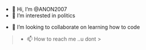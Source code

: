 - 👋 Hi, I’m @ANON2007
- 👀 I’m interested in politics
<!-- - 🌱 I’m currently learning coding  -->
- 💞️ I’m looking to collaborate on learning how to code 
> - 📫 How to reach me ..u dont >

<!---
ANON2007/ANON2007 is a ✨ special ✨ repository because its `README.md` (this file) appears on your GitHub profile.
You can click the Preview link to take a look at your changes.
--->
